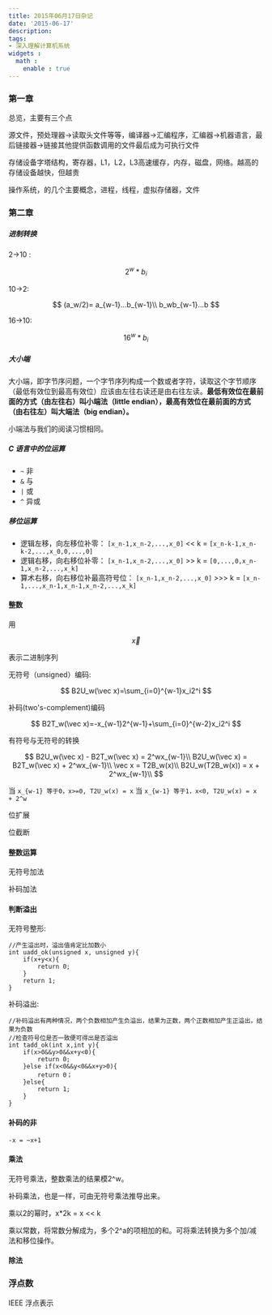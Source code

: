 ```yaml
---
title: 2015年06月17日杂记
date: '2015-06-17'
description:
tags:
- 深入理解计算机系统
widgets :
  math :
    enable : true
---
```


### 第一章

总览，主要有三个点

源文件，预处理器->读取头文件等等，编译器->汇编程序，汇编器->机器语言，最后链接器->链接其他提供函数调用的文件最后成为可执行文件

存储设备字塔结构，寄存器，L1，L2，L3高速缓存，内存，磁盘，网络。越高的存储设备越快，但越贵

操作系统，的几个主要概念，进程，线程，虚拟存储器，文件


### 第二章

##### 进制转换

2->10 :

$$
2^w*b_i
$$

10->2:

$$
(a_w/2)= a_{w-1}...b_{w-1}\\
b_wb_{w-1}...b 
$$

16->10:

$$
16^w*b_i
$$


##### 大小端

大小端，即字节序问题，一个字节序列构成一个数或者字符，读取这个字节顺序（最低有效位到最高有效位）应该由左往右读还是由右往左读。**最低有效位在最前面的方式（由左往右）叫小端法（little endian），最高有效位在最前面的方式（由右往左）叫大端法（big endian）。**

小端法与我们的阅读习惯相同。

##### C 语言中的位运算

- `~` 非
- `&` 与
- `|` 或
- `^` 异或 

##### 移位运算

- 逻辑左移，向左移位补零：  `[x_n-1,x_n-2,...,x_0]` << k = `[x_n-k-1,x_n-k-2,...,x_0,0,...,0]`
- 逻辑右移，向右移位补零：  `[x_n-1,x_n-2,...,x_0]` >> k = `[0,...,0,x_n-1,x_n-2,...,x_k]`
- 算术右移，向右移位补最高符号位： `[x_n-1,x_n-2,...,x_0]` >>> k = `[x_n-1,...,x_n-1,x_n-1,x_n-2,...,x_k]`

#### 整数

用

$$
\vec x
$$

表示二进制序列

无符号（unsigned）编码:

$$
B2U_w(\vec x)=\sum_{i=0}^{w-1}x_i2^i
$$

补码(two's-complement)编码

$$
B2T_w(\vec x)=-x_{w-1}2^{w-1}+\sum_{i=0}^{w-2}x_i2^i
$$


有符号与无符号的转换

$$
B2U_w(\vec x) - B2T_w(\vec x) = 2^wx_{w-1}\\
B2U_w(\vec x) = B2T_w(\vec x) + 2^wx_{w-1}\\
\vec x = T2B_w(x)\\
B2U_w(T2B_w(x)) = x + 2^wx_{w-1}\\
$$

当 `x_{w-1} 等于0，x>=0, T2U_w(x) = x`
当 `x_{w-1} 等于1，x<0, T2U_w(x) = x + 2^w`

位扩展

位截断


#### 整数运算

无符号加法

补码加法


#### 判断溢出

无符号整形:

```
//产生溢出时，溢出值肯定比加数小
int uadd_ok(unsigned x, unsigned y){
	if(x+y<x){
		return 0;
	}
	return 1;
}
```

补码溢出:

```
//补码溢出有两种情况，两个负数相加产生负溢出，结果为正数，两个正数相加产生正溢出，结果为负数
//检查符号位是否一致便可得出是否溢出
int tadd_ok(int x,int y){
	if(x>0&&y>0&&x+y<0){
		return 0;
	}else if(x<0&&y<0&&x+y>0){
		return 0；
	}else{
		return 1;
	}
}
```

#### 补码的非

`-x = ~x+1`

#### 乘法

无符号乘法，整数乘法的结果模2^w。

补码乘法，也是一样，可由无符号乘法推导出来。

乘以2的幂时，x*2k = x << k

乘以常数，将常数分解成为，多个2^a的项相加的和。可将乘法转换为多个加/减法和移位操作。

#### 除法


### 浮点数

IEEE 浮点表示


